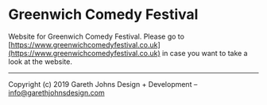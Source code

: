 # Greenwich Comedy Festival

Website for Greenwich Comedy Festival. Please go to [https://www.greenwichcomedyfestival.co.uk](https://www.greenwichcomedyfestival.co.uk) in case you want to take a look at the website.

* * *

Copyright (c) 2019 Gareth Johns Design + Development – info@garethjohnsdesign.com